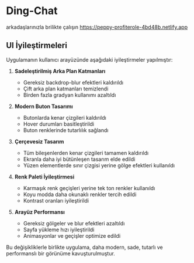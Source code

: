# Ding-Chat
arkadaşlarınızla brilikte çalışın
https://peppy-profiterole-4bd48b.netlify.app

## UI İyileştirmeleri

Uygulamanın kullanıcı arayüzünde aşağıdaki iyileştirmeler yapılmıştır:

1. **Sadeleştirilmiş Arka Plan Katmanları**
   - Gereksiz backdrop-blur efektleri kaldırıldı
   - Çift arka plan katmanları temizlendi
   - Birden fazla gradyan kullanımı azaltıldı

2. **Modern Buton Tasarımı**
   - Butonlarda kenar çizgileri kaldırıldı
   - Hover durumları basitleştirildi
   - Buton renklerinde tutarlılık sağlandı

3. **Çerçevesiz Tasarım**
   - Tüm bileşenlerden kenar çizgileri tamamen kaldırıldı
   - Ekranla daha iyi bütünleşen tasarım elde edildi
   - Yüzen elementlerde sınır çizgisi yerine gölge efektleri kullanıldı

4. **Renk Paleti İyileştirmesi**
   - Karmaşık renk geçişleri yerine tek ton renkler kullanıldı
   - Koyu modda daha okunaklı renkler tercih edildi
   - Kontrast oranları iyileştirildi

5. **Arayüz Performansı**
   - Gereksiz gölgeler ve blur efektleri azaltıldı
   - Sayfa yükleme hızı iyileştirildi
   - Animasyonlar ve geçişler optimize edildi

Bu değişikliklerle birlikte uygulama, daha modern, sade, tutarlı ve performanslı bir görünüme kavuşturulmuştur.
